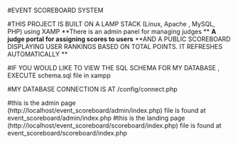#EVENT SCOREBOARD SYSTEM
 
#THIS PROJECT IS BUILT ON A LAMP STACK (Linux, Apache , MySQL, PHP) using XAMP
**There is an admin panel for managing judges **
**A judge portal for assigning scores to users**
**AND A PUBLIC SCOREBOARD DISPLAYING USER RANKINGS BASED ON TOTAL POINTS. IT REFRESHES AUTOMATICALLY **

#IF YOU WOULD LIKE TO VIEW THE SQL SCHEMA FOR MY DATABASE , EXECUTE schema.sql file in xampp 

#MY DATABASE CONNECTION IS AT /config/connect.php




#this is the admin page (http://localhost/event_scoreboard/admin/index.php) file is found at event_scoreboard/admin/index.php
#this is the landing page  (http://localhost/event_scoreboard/scoreboard/index.php) file is found at event_scoreboard/scoreboard/index.php


